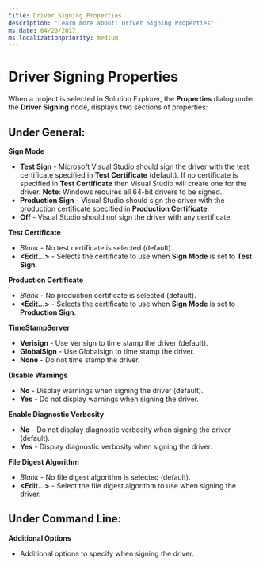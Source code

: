 ```yaml
---
title: Driver Signing Properties
description: "Learn more about: Driver Signing Properties"
ms.date: 04/20/2017
ms.localizationpriority: medium
---
```


# Driver Signing Properties

When a project is selected in Solution Explorer, the **Properties** dialog under the **Driver Signing** node, displays two sections of properties:

## <span id="Under_General_"></span><span id="under_general_"></span><span id="UNDER_GENERAL_"></span>Under General:


**Sign Mode**

-   **Test Sign** - Microsoft Visual Studio should sign the driver with the test certificate specified in **Test Certificate** (default). If no certificate is specified in **Test Certificate** then Visual Studio will create one for the driver. **Note**: Windows requires all 64-bit drivers to be signed.
-   **Production Sign** - Visual Studio should sign the driver with the production certificate specified in **Production Certificate**.
-   **Off** - Visual Studio should not sign the driver with any certificate.

**Test Certificate**

-   *Blank* - No test certificate is selected (default).
-   **&lt;Edit...&gt;** - Selects the certificate to use when **Sign Mode** is set to **Test Sign**.

**Production Certificate**

-   *Blank* - No production certificate is selected (default).
-   **&lt;Edit...&gt;** - Selects the certificate to use when **Sign Mode** is set to **Production Sign**.

**TimeStampServer**

-   **Verisign** - Use Verisign to time stamp the driver (default).
-   **GlobalSign** - Use Globalsign to time stamp the driver.
-   **None** - Do not time stamp the driver.

**Disable Warnings**

-   **No** - Display warnings when signing the driver (default).
-   **Yes** - Do not display warnings when signing the driver.

**Enable Diagnostic Verbosity**

-   **No** - Do not display diagnostic verbosity when signing the driver (default).
-   **Yes** - Display diagnostic verbosity when signing the driver.

**File Digest Algorithm**

-   *Blank* - No file digest algorithm is selected (default).
-   **&lt;Edit...&gt;** - Select the file digest algorithm to use when signing the driver.

## <span id="Under_Command_Line_"></span><span id="under_command_line_"></span><span id="UNDER_COMMAND_LINE_"></span>Under Command Line:


**Additional Options**

-   Additional options to specify when signing the driver.

 

 





